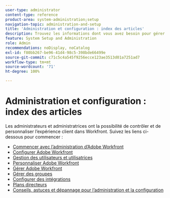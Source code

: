 ```yaml
---
user-type: administrator
content-type: reference
product-area: system-administration;setup
navigation-topic: administration-and-setup
title: 'Administration et configuration : index des articles'
description: Trouvez les informations dont vous avez besoin pour gérer le système Workfront.
feature: System Setup and Administration
role: Admin
recommendations: noDisplay, noCatalog
exl-id: f80bb267-be96-41d4-98c5-398bde66499e
source-git-commit: c71c5c4a545f9256ecce123ae3513d01a7251ad7
workflow-type: tm+mt
source-wordcount: '71'
ht-degree: 100%

---
```


# Administration et configuration : index des articles

<!-- Audited: 12/2023 -->

Les administrateurs et administratrices ont la possibilité de contrôler et de personnaliser l’expérience client dans Workfront. Suivez les liens ci-dessous pour commencer :

* [Commencer avec l’administration d’Adobe Workfront](../administration-and-setup/get-started-wf-administration/get-started-with-wf-administration.md)
* [Configurer Adobe Workfront](../administration-and-setup/set-up-workfront/set-up-workfront.md)
* [Gestion des utilisateurs et utilisatrices](../administration-and-setup/add-users/add-users.md)
* [Personnaliser Adobe Workfront](../administration-and-setup/customize-workfront/customize-workfront.md)
* [Gérer Adobe Workfront](../administration-and-setup/manage-workfront/manage-workfront.md)
* [Gérer des groupes](../administration-and-setup/manage-groups/manage-groups.md)
* [Configurer des intégrations](../administration-and-setup/configure-integrations/workfront-integrations.md)
* [Plans directeurs](../administration-and-setup/blueprints/blueprints.md)
* [Conseils, astuces et dépannage pour l’administration et la configuration](../administration-and-setup/tips-tricks-and-troubleshooting/ttt-admin-setup.md)
